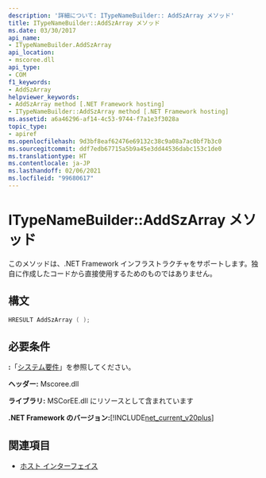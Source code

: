 ```yaml
---
description: '詳細について: ITypeNameBuilder:: AddSzArray メソッド'
title: ITypeNameBuilder::AddSzArray メソッド
ms.date: 03/30/2017
api_name:
- ITypeNameBuilder.AddSzArray
api_location:
- mscoree.dll
api_type:
- COM
f1_keywords:
- AddSzArray
helpviewer_keywords:
- AddSzArray method [.NET Framework hosting]
- ITypeNameBuilder::AddSzArray method [.NET Framework hosting]
ms.assetid: a6a46296-af14-4c53-9744-f7a1e3f3028a
topic_type:
- apiref
ms.openlocfilehash: 9d3bf8eaf62476e69132c38c9a08a7ac0bf7b3c0
ms.sourcegitcommit: ddf7edb67715a5b9a45e3dd44536dabc153c1de0
ms.translationtype: HT
ms.contentlocale: ja-JP
ms.lasthandoff: 02/06/2021
ms.locfileid: "99680617"
---
```

# <a name="itypenamebuilderaddszarray-method"></a>ITypeNameBuilder::AddSzArray メソッド

このメソッドは、.NET Framework インフラストラクチャをサポートします。独自に作成したコードから直接使用するためのものではありません。  
  
## <a name="syntax"></a>構文  
  
```cpp  
HRESULT AddSzArray ( );  
```  
  
## <a name="requirements"></a>必要条件  

 **:**「[システム要件](../../get-started/system-requirements.md)」を参照してください。  
  
 **ヘッダー:** Mscoree.dll  
  
 **ライブラリ:** MSCorEE.dll にリソースとして含まれています  
  
 **.NET Framework のバージョン:**[!INCLUDE[net_current_v20plus](../../../../includes/net-current-v20plus-md.md)]  
  
## <a name="see-also"></a>関連項目

- [ホスト インターフェイス](hosting-interfaces.md)

